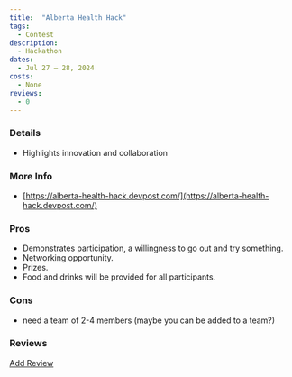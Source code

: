 ```yaml
---
title:  "Alberta Health Hack"
tags: 
  - Contest
description:
  - Hackathon
dates:
  - Jul 27 – 28, 2024
costs:
  - None
reviews:
  - 0
---
```


### Details
- Highlights innovation and collaboration


### More Info
- [https://alberta-health-hack.devpost.com/](https://alberta-health-hack.devpost.com/)

### Pros
- Demonstrates participation, a willingness to go out and try something.
- Networking opportunity.
- Prizes.
- Food and drinks will be provided for all participants.

### Cons
- need a team of 2-4 members (maybe you can be added to a team?)

### Reviews
<div markdown="0"><a href="{{site.baseurl}}/contact" class="btn">Add Review</a></div>